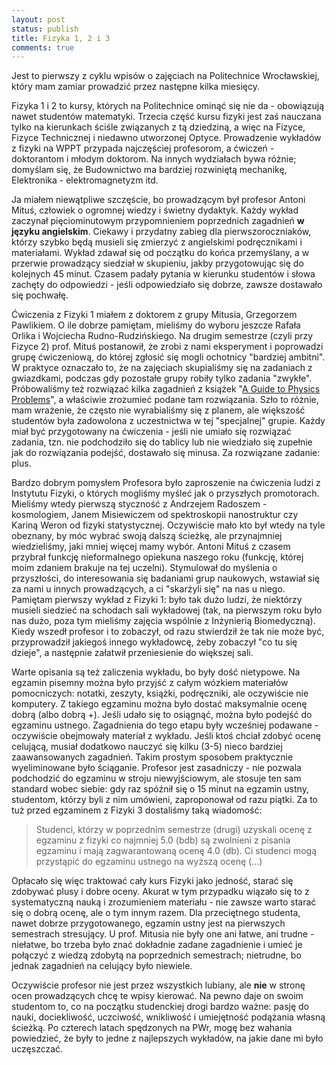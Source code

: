 ```yaml
---
layout: post
status: publish
title: Fizyka 1, 2 i 3
comments: true
---
```


Jest to pierwszy z cyklu wpisów o zajęciach na Politechnice Wrocławskiej, który mam zamiar prowadzić przez następne kilka miesięcy.

Fizyka 1 i 2 to kursy, których na Politechnice ominąć się nie da - obowiązują nawet studentów matematyki. Trzecia część kursu fizyki jest zaś nauczana tylko na kierunkach ściśle związanych z tą dziedziną, a więc na Fizyce, Fizyce Technicznej i niedawno utworzonej Optyce. Prowadzenie wykładów z fizyki na WPPT przypada najczęściej profesorom, a ćwiczeń - doktorantom i młodym doktorom. Na innych wydziałach bywa różnie; domyślam się, że Budownictwo ma bardziej rozwiniętą mechanikę, Elektronika - elektromagnetyzm itd.

Ja miałem niewątpliwe szczęście, bo prowadzącym był profesor Antoni Mituś, człowiek o ogromnej wiedzy i świetny dydaktyk. Każdy wykład zaczynał pięciominutowym przypomnieniem poprzednich zagadnień <strong>w języku angielskim</strong>. Ciekawy i przydatny zabieg dla pierwszoroczniaków, którzy szybko będą musieli się zmierzyć z angielskimi podręcznikami i materiałami. Wykład zdawał się od początku do końca przemyślany, a w przerwie prowadzący siedział w skupieniu, jakby przygotowując się do kolejnych 45 minut. Czasem padały pytania w kierunku studentów i słowa zachęty do odpowiedzi - jeśli odpowiedziało się dobrze, zawsze dostawało się pochwałę.

Ćwiczenia z Fizyki 1 miałem z doktorem z grupy Mitusia, Grzegorzem Pawlikiem. O ile dobrze pamiętam, mieliśmy do wyboru jeszcze Rafała Orlika i Wojciecha Rudno-Rudzińskiego. Na drugim semestrze (czyli przy Fizyce 2) prof. Mituś postanowił, że zrobi z nami eksperyment i poprowadzi grupę ćwiczeniową, do której zgłosić się mogli ochotnicy "bardziej ambitni". W praktyce oznaczało to, że na zajęciach skupialiśmy się na zadaniach z gwiazdkami, podczas gdy pozostałe grupy robiły tylko zadania "zwykłe". Próbowaliśmy też rozwiązać kilka zagadnień z książek "[A Guide to Physics Problems](http://www.amazon.com/Guide-Physics-Problems-Part-Electrodynamics/dp/0306446790)", a właściwie zrozumieć podane tam rozwiązania. Szło to różnie, mam wrażenie, że często nie wyrabialiśmy się z planem, ale większość studentów była zadowolona z uczestnictwa w tej "specjalnej" grupie. Każdy miał być przygotowany na ćwiczenia - jeśli nie umiało się rozwiązać zadania, tzn. nie podchodziło się do tablicy lub nie wiedziało się zupełnie jak do rozwiązania podejść, dostawało się minusa. Za rozwiązane zadanie: plus.

Bardzo dobrym pomysłem Profesora było zaproszenie na ćwiczenia ludzi z Instytutu Fizyki, o których mogliśmy myśleć jak o przyszłych promotorach. Mieliśmy wtedy pierwszą styczność z Andrzejem Radoszem - kosmologiem, Janem Misiewiczem od spektroskopii nanostruktur czy Kariną Weron od fizyki statystycznej. Oczywiście mało kto był wtedy na tyle obeznany, by móc wybrać swoją dalszą ścieżkę, ale przynajmniej wiedzieliśmy, jaki mniej więcej mamy wybór. Antoni Mituś z czasem przybrał funkcję nieformalnego opiekuna naszego roku (funkcję, której moim zdaniem brakuje na tej uczelni). Stymulował do myślenia o przyszłości, do interesowania się badaniami grup naukowych, wstawiał się za nami u innych prowadzących, a ci "skarżyli się" na nas u niego. Pamiętam pierwszy wykład z Fizyki 1: było tak dużo ludzi, że niektórzy musieli siedzieć na schodach sali wykładowej (tak, na pierwszym roku było nas dużo, poza tym mieliśmy zajęcia wspólnie z Inżynierią Biomedyczną). Kiedy wszedł profesor i to zobaczył, od razu stwierdził że tak nie może być, przyprowadził jakiegoś innego wykładowcę, żeby zobaczył "co tu się dzieje", a następnie załatwił przeniesienie do większej sali.

Warte opisania są też zaliczenia wykładu, bo były dość nietypowe. Na egzamin pisemny można było przyjść z całym wózkiem materiałów pomocniczych: notatki, zeszyty, książki, podręczniki, ale oczywiście nie komputery. Z takiego egzaminu można było dostać maksymalnie ocenę dobrą (albo dobrą +). Jeśli udało się to osiągnąć, można było podejść do egzaminu ustnego. Zagadnienia do tego etapu były wcześniej podawane - oczywiście obejmowały materiał z wykładu. Jeśli ktoś chciał zdobyć ocenę celującą, musiał dodatkowo nauczyć się kilku (3-5) nieco bardziej zaawansowanych zagadnień. Takim prostym sposobem praktycznie wyeliminowane było ściąganie. Profesor jest zasadniczy - nie pozwala podchodzić do egzaminu w stroju niewyjściowym, ale stosuje ten sam standard wobec siebie: gdy raz spóźnił się o 15 minut na egzamin ustny, studentom, którzy byli z nim umówieni, zaproponował od razu piątki. Za to tuż przed egzaminem z Fizyki 3 dostaliśmy taką wiadomość:

> Studenci, którzy w poprzednim semestrze (drugi) uzyskali ocenę z egzaminu z fizyki co najmniej 5.0 (bdb) są zwolnieni z pisania egzaminu i mają zagwarantowaną ocenę 4.0 (db). Ci studenci mogą przystąpić do egzaminu ustnego na wyższą ocenę (...)

Opłacało się więc traktować cały kurs Fizyki jako jedność, starać się zdobywać plusy i dobre oceny. Akurat w tym przypadku wiązało się to z systematyczną nauką i zrozumieniem materiału - nie zawsze warto starać się o dobrą ocenę, ale o tym innym razem. Dla przeciętnego studenta, nawet dobrze przygotowanego, egzamin ustny jest na pierwszych semestrach stresujący. U prof. Mitusia nie były one ani łatwe, ani trudne - niełatwe, bo trzeba było znać dokładnie zadane zagadnienie i umieć je połączyć z wiedzą zdobytą na poprzednich semestrach; nietrudne, bo jednak zagadnień na celujący było niewiele.

Oczywiście profesor nie jest przez wszystkich lubiany, ale **nie** w stronę ocen prowadzących chcę te wpisy kierować. Na pewno daje on swoim studentom to, co na początku studenckiej drogi bardzo ważne: pasję do nauki, dociekliwość, uczciwość, wnikliwość i umiejętność podążania własną ścieżką. Po czterech latach spędzonych na PWr, mogę bez wahania powiedzieć, że były to jedne z najlepszych wykładów, na jakie dane mi było uczęszczać.
